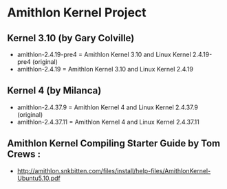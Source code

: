 # Amithlon Kernel Project

## Kernel 3.10 (by Gary Colville)
* amithlon-2.4.19-pre4 = Amithlon Kernel 3.10 and Linux Kernel 2.4.19-pre4 (original)
* amithlon-2.4.19 = Amithlon Kernel 3.10 and Linux Kernel 2.4.19

## Kernel 4 (by Milanca)
* amithlon-2.4.37.9 = Amithlon Kernel 4 and Linux Kernel 2.4.37.9 (original)
* amithlon-2.4.37.11 = Amithlon Kernel 4 and Linux Kernel 2.4.37.11



## Amithlon Kernel Compiling Starter Guide by Tom Crews :
* http://amithlon.snkbitten.com/files/install/help-files/AmithlonKernel-Ubuntu5.10.pdf